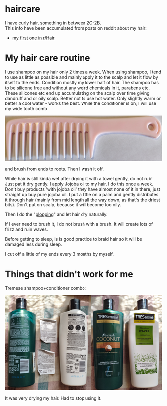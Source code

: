 # haircare 
I have curly hair, something in between 2C-2B.  
This info have been accumulated from posts on reddit about my hair:
- [my first one in r/Hair](https://www.reddit.com/r/Hair/comments/1k7hbh3/why_my_hair_wont_stay_together_general_advices/)

# My hair care routine
I use shampoo on my hair only 2 times a week. When using shampoo, I tend to use
as little as possible and mainly apply it to the scalp and let it flow by
itself to the ends. Condition mostly my lower half of hair. The shampoo has to
be silicone free and without any weird chemicals in it, parabens etc. These
silicones etc end up accumulating on the scalp over time giving dandruff and or
oily scalp. Better not to use hot water. Only slightly warm or better a cool
water - works the best. While the conditioner is on, I will use my wide tooth
comb 

<img src="./imgaery/comb.jpg" alt="drawing"/>

and brush from ends to roots. Then I wash it off.

While hair is still kinda wet after drying it with a towel gently, do not rub!
Just pat it dry gently. I apply Jojoba oil to my hair. I do this once a week.
Don't buy products 'with jojoba oil' they have almost none of it in there, just
straight up buy pure jojoba oil. I put a little on a palm and gently
distributes it through hair (mainly from mid length all the way down, as that's
the driest bits). Don't put on scalp, because it will become too oily.

Then I do the "[plopping](https://www.keune.com/hair-plopping/)" and let hair dry naturally.

If I ever need to brush it, I do not brush with a brush. It will create lots of
frizz and ruin waves.

Before getting to sleep, is is good practice to braid hair so it will be
damaged less during sleep.

I cut off a little of my ends every 3 months by myself.

# Things that didn't work for me
Tremese shampoo+conditioner combo:

<img src="./imgaery/treseme.jpg" alt="drawing"/>

It was very drying my hair. Had to stop using it.
